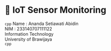 # 📌 IoT Sensor Monitoring 
```cpp```
Name : Ananda Setiawati Abidin  
NIM : 233140707111122  
Information Technology  
University of Brawijaya  
```cpp```
